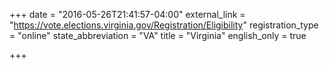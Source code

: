 +++
date = "2016-05-26T21:41:57-04:00"
external_link = "https://vote.elections.virginia.gov/Registration/Eligibility"
registration_type = "online"
state_abbreviation = "VA"
title = "Virginia"
english_only = true

+++
